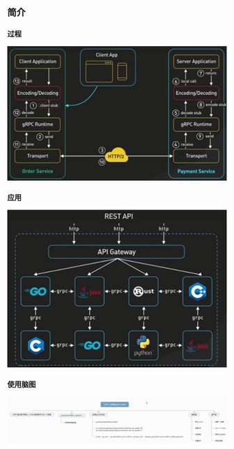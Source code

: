 ## 简介

### 过程

![image-20240718174634312](./images/image-20240718174634312.png)

### 应用

![image-20240718174644924](./images/image-20240718174644924.png)

### 使用脑图 

![image-20240718160209529](./images/image-20240718160209529.png)

